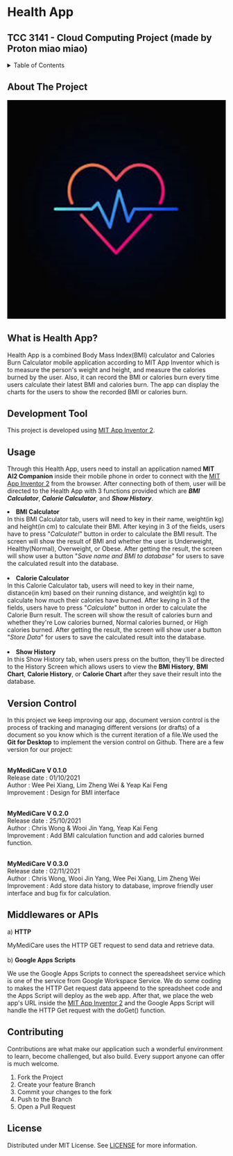 # Health App
## TCC 3141 - Cloud Computing Project (made by Proton miao miao)

<details>
  <summary>Table of Contents</summary>
  <ol>
    <li><a href="#about-the-project">About The Project</a></li>
    <li><a href="#development-tool">Development Tool</a></li>
    <li><a href="#usage">Usage</a></li>
    <li><a href="#version-control">Version Control</a></li>
    <li><a href="#middlewares-or-apis">Middlewares or APIs</a></li>
    <li><a href="#contributing">Contributing</a></li>
    <li><a href="#license">License</a></li>
  </ol>
</details>

## About The Project
<p align="left">
  <img src="images/logo.jpg">
</p>

## What is Health App?
Health App is a combined Body Mass Index(BMI) calculator and Calories Burn Calculator mobile application according to MIT App Inventor which is to measure the person's weight and height, and measure the calories burned by the user. Also, it can record the BMI or calories burn every time users calculate their latest BMI and calories burn. The app can display the charts for the users to show the recorded BMI or calories burn.

## Development Tool
This project is developed using [MIT App Inventor 2](http://ai2.appinventor.mit.edu/).

## Usage
Through this Health App, users need to install an application named <b>MIT AI2 Companion</b> inside their mobile phone in order to connect with the [MIT App Inventor 2](http://ai2.appinventor.mit.edu/) from the browser. After connecting both of them, user will be directed to the Health App with 3 functions provided which are <b><i>BMI Calculator</i></b>, <b><i>Calorie Calculator</i></b>, and <b><i>Show History</i></b>.

<li><b>BMI Calculator</b></li>
In this BMI Calculator tab, users will need to key in their name, weight(in kg) and height(in cm) to calculate their BMI. After keying in 3 of the fields, users have to press "<i>Calculate!</i>" button in order to calculate the BMI result. The screen will show the result of BMI and whether the user is Underweight, Healthy(Normal), Overweight, or Obese. After getting the result, the screen will show user a button "<i>Save name and BMI to database</i>" for users to save the calculated result into the database.
<br />
<br />
<li><b>Calorie Calculator</b></li>
In this Calorie Calculator tab, users will need to key in their name, distance(in km) based on their running distance, and weight(in kg) to calculate how much their calories have burned. After keying in 3 of the fields, users have to press "<i>Calculate</i>" button in order to calculate the Calorie Burn result. The screen will show the result of calories burn and whether they're Low calories burned, Normal calories burned, or High calories burned. After getting the result, the screen will show user a button "<i>Store Data</i>" for users to save the calculated result into the database.
<br />
<br />

<li><b>Show History</b></li>
In this Show History tab, when users press on the button, they'll be directed to the History Screen which allows users to view the <b>BMI History</b>, <b>BMI Chart</b>, <b>Calorie History</b>, or <b>Calorie Chart</b> after they save their result into the database.
<br />

## Version Control
In this project we keep improving our app, document version control is the process of tracking and managing different versions (or drafts) of a document so you know which is the current iteration of a file.We used the <b>Git for Desktop</b> to implement the version control on Github. There are a few version for our project: 

<br> <b>MyMediCare V 0.1.0</b>
<br> Release date : 01/10/2021
<br> Author : Wee Pei Xiang, Lim Zheng Wei & Yeap Kai Feng
<br> Improvement : Design for BMI interface

<br> <b>MyMediCare V 0.2.0</b>
<br> Release date : 25/10/2021
<br> Author : Chris Wong & Wooi Jin Yang, Yeap Kai Feng
<br> Improvement : Add BMI calculation function and add calories burned function.

<br> <b>MyMediCare V 0.3.0</b>
<br> Release date : 02/11/2021
<br> Author : Chris Wong, Wooi Jin Yang, Wee Pei Xiang, Lim Zheng Wei
<br> Improvement : Add store data history to database, improve friendly user interface and bug fix for calculation.

## Middlewares or APIs
a) <b>HTTP</b>

MyMediCare uses the HTTP GET request to send data and retrieve data.
<br />
<br />
b) <b>Google Apps Scripts</b>

We use the Google Apps Scripts to connect the spereadsheet service which is one of the service from Google Workspace Service. We do some coding to makes the HTTP Get request data appeend to the spreadsheet code and the Apps Script will deploy as the web app. After that, we place the web app's URL inside the [MIT App Inventor 2](http://ai2.appinventor.mit.edu/) and the Google Apps Script will handle the HTTP Get request with the doGet() function. 

## Contributing
Contributions are what make our application such a wonderful environment to learn, become challenged, but also build. Every support anyone can offer is much welcome.
1. Fork the Project
2. Create your feature Branch
3. Commit your changes to the fork
4. Push to the Branch
5. Open a Pull Request

## License
Distributed under MIT License. See [LICENSE](https://github.com/chriswongez/Health_App/blob/main/LICENSE) for more information.
